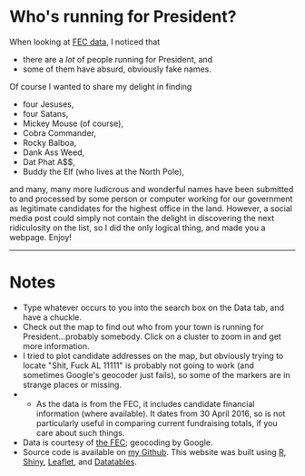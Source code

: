 # Who's running for President?

When looking at [FEC data](http://fec.gov/data/CandidateSummary.do?format=html), I noticed that

- there are a _lot_ of people running for President, and
- some of them have absurd, obviously fake names.  

Of course I wanted to share my delight in finding  

- four Jesuses,
- four Satans,
- Mickey Mouse (of course),
- Cobra Commander,
- Rocky Balboa,
- Dank Ass Weed,
- Dat Phat A$$,
- Buddy the Elf (who lives at the North Pole),  

and many, many more ludicrous and wonderful names have been submitted to and processed by some person or computer working for our government as legitimate candidates for the highest office in the land. However, a social media post could simply not contain the delight in discovering the next ridiculosity on the list, so I did the only logical thing, and made you a webpage. Enjoy!  

-----

# Notes

- Type whatever occurs to you into the search box on the Data tab, and have a chuckle.
- Check out the map to find out who from your town is running for President...probably somebody. Click on a cluster to zoom in and get more information.
- I tried to plot candidate addresses on the map, but obviously trying to locate "Shit, Fuck AL 11111" is probably not going to work (and sometimes Google's geocoder just fails), so some of the markers are in strange places or missing.
- - As the data is from the FEC, it includes candidate financial information (where available). It dates from 30 April 2016, so is not particularly useful in comparing current fundraising totals, if you care about such things.
- Data is courtesy of [the FEC](http://fec.gov/data/CandidateSummary.do?format=html); geocoding by Google.
- Source code is available on [my Github](https://github.com/alistaire47/running_for_president). This website was built using [R](https://cran.r-project.org/), [Shiny](http://shiny.rstudio.com/), [Leaflet](http://leafletjs.com/), and [Datatables](https://datatables.net/).

